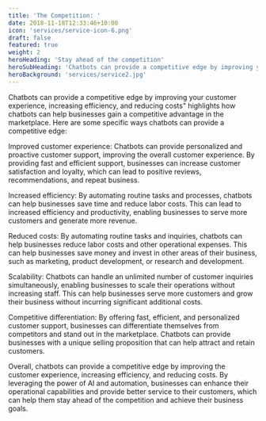 ```yaml
---
title: 'The Competition: '
date: 2018-11-18T12:33:46+10:00
icon: 'services/service-icon-6.png'
draft: false
featured: true
weight: 2
heroHeading: 'Stay ahead of the competition'
heroSubHeading: 'Chatbots can provide a competitive edge by improving your customer experience, increasing efficiency, and reducing costs.'
heroBackground: 'services/service2.jpg'
---
```


 Chatbots can provide a competitive edge by improving your customer experience, increasing efficiency, and reducing costs" highlights how chatbots can help businesses gain a competitive advantage in the marketplace. Here are some specific ways chatbots can provide a competitive edge:

Improved customer experience: Chatbots can provide personalized and proactive customer support, improving the overall customer experience. By providing fast and efficient support, businesses can increase customer satisfaction and loyalty, which can lead to positive reviews, recommendations, and repeat business.

Increased efficiency: By automating routine tasks and processes, chatbots can help businesses save time and reduce labor costs. This can lead to increased efficiency and productivity, enabling businesses to serve more customers and generate more revenue.

Reduced costs: By automating routine tasks and inquiries, chatbots can help businesses reduce labor costs and other operational expenses. This can help businesses save money and invest in other areas of their business, such as marketing, product development, or research and development.

Scalability: Chatbots can handle an unlimited number of customer inquiries simultaneously, enabling businesses to scale their operations without increasing staff. This can help businesses serve more customers and grow their business without incurring significant additional costs.

Competitive differentiation: By offering fast, efficient, and personalized customer support, businesses can differentiate themselves from competitors and stand out in the marketplace. Chatbots can provide businesses with a unique selling proposition that can help attract and retain customers.

Overall, chatbots can provide a competitive edge by improving the customer experience, increasing efficiency, and reducing costs. By leveraging the power of AI and automation, businesses can enhance their operational capabilities and provide better service to their customers, which can help them stay ahead of the competition and achieve their business goals.
